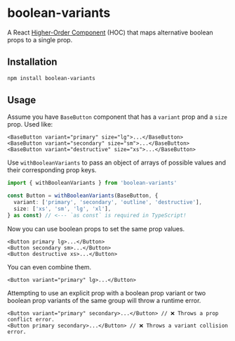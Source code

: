 # boolean-variants

A React [Higher-Order Component](https://legacy.reactjs.org/docs/higher-order-components.html) (HOC) that maps alternative boolean props to a single prop.

## Installation

```bash
npm install boolean-variants
```

## Usage

Assume you have `BaseButton` component that has a `variant` prop and a `size` prop. Used like:

```tsx
<BaseButton variant="primary" size="lg">...</BaseButton>
<BaseButton variant="secondary" size="sm">...</BaseButton>
<BaseButton variant="destructive" size="xs">...</BaseButton>
```

Use `withBooleanVariants` to pass an object of arrays of possible values and their corresponding prop keys.

```ts
import { withBooleanVariants } from 'boolean-variants'

const Button = withBooleanVariants(BaseButton, {
  variant: ['primary', 'secondary', 'outline', 'destructive'],
  size: ['xs', 'sm', 'lg', 'xl'],
} as const) // <--- `as const` is required in TypeScript!
```

Now you can use boolean props to set the same prop values.

```tsx
<Button primary lg>...</Button>
<Button secondary sm>...</Button>
<Button destructive xs>...</Button>
```

You can even combine them.

```tsx
<Button variant="primary" lg>...</Button>
```

Attempting to use an explicit prop with a boolean prop variant or two boolean prop variants of the same group will throw a runtime error.

```tsx
<Button variant="primary" secondary>...</Button> // ❌ Throws a prop conflict error.
<Button primary secondary>...</Button> // ❌ Throws a variant collision error.
```